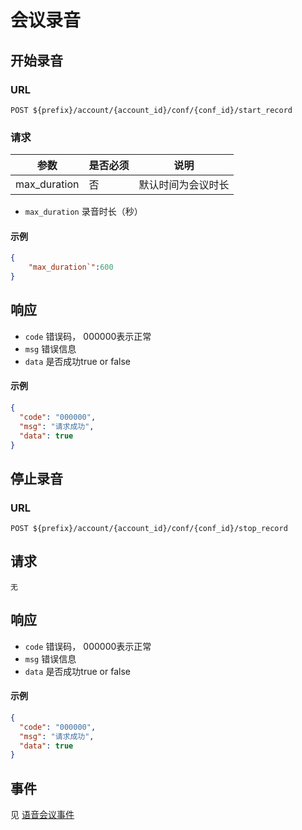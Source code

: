 # 会议录音

## 开始录音

### URL

```
POST ${prefix}/account/{account_id}/conf/{conf_id}/start_record
```

### 请求

| 参数           | 是否必须 | 说明        |
| ------------ | ---- | --------- |
| max_duration | 否    | 默认时间为会议时长 |

- `max_duration` 录音时长（秒）

#### 示例

```json
{
	"max_duration`":600
}
```

## 响应
- `code` 错误码， 000000表示正常
- `msg` 错误信息
- `data` 是否成功true or false

#### 示例
```json
{
  "code": "000000",
  "msg": "请求成功",
  "data": true
}
```


## 停止录音

### URL

```
POST ${prefix}/account/{account_id}/conf/{conf_id}/stop_record
```

## 请求
	无

## 响应
- `code` 错误码， 000000表示正常
- `msg` 错误信息
- `data` 是否成功true or false

#### 示例
```json
{
  "code": "000000",
  "msg": "请求成功",
  "data": true
}
```

## 事件

见 [语音会议事件](../env/conf/index.md)
